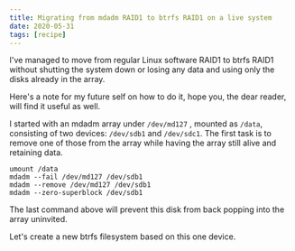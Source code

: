 ```yaml
---
title: Migrating from mdadm RAID1 to btrfs RAID1 on a live system
date: 2020-05-31
tags: [recipe]
---
```


I've managed to move from regular Linux software RAID1 to btrfs RAID1 without shutting the system down or losing any data and using only the disks already in the array.

Here's a note for my future self on how to do it, hope you, the dear reader, will find it useful as well.

I started with an mdadm array under `/dev/md127` , mounted as `/data`, consisting of two devices: `/dev/sdb1` and `/dev/sdc1`.
The first task is to remove one of those from the array while having the array still alive and retaining data.

```
umount /data
mdadm --fail /dev/md127 /dev/sdb1
mdadm --remove /dev/md127 /dev/sdb1
mdadm --zero-superblock /dev/sdb1
```

The last command above will prevent this disk from back popping into the array uninvited.

Let's create a new btrfs filesystem based on this one device.

```

```
